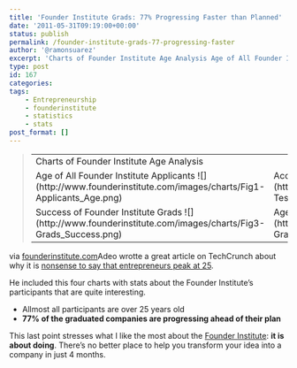 ```yaml
---
title: 'Founder Institute Grads: 77% Progressing Faster than Planned'
date: '2011-05-31T09:19:00+00:00'
status: publish
permalink: /founder-institute-grads-77-progressing-faster
author: '@ramonsuarez'
excerpt: 'Charts of Founder Institute Age Analysis Age of All Founder Institute Applicants Accuracy of Founder Institute Predictive Testing Success of Founder Institute Grads Age of Founder Institute Grads via founderinstitute.com Adeo wrotte a great articl...'
type: post
id: 167
categories:
tags:
    - Entrepreneurship
    - founderinstitute
    - statistics
    - stats
post_format: []
---
```

> <div><table><tbody><tr><td colspan="2">Charts of Founder Institute Age Analysis</td></tr><tr><td>Age of All Founder Institute Applicants ![](http://www.founderinstitute.com/images/charts/Fig1-Applicants_Age.png)</td><td>Accuracy of Founder Institute Predictive Testing ![](http://www.founderinstitute.com/images/charts/Fig2-Test_Accuracy.png)</td></tr><tr><td>Success of Founder Institute Grads ![](http://www.founderinstitute.com/images/charts/Fig3-Grads_Success.png)</td><td>Age of Founder Institute Grads ![](http://www.founderinstitute.com/images/charts/Fig4-Grads_Age.png)</td></tr></tbody></table>
> 
> </div>

via [founderinstitute.com](http://www.founderinstitute.com/posts/328)</div>Adeo wrotte a great article on TechCrunch about why it is [nonsense to say that entrepreneurs peak at 25](http://techcrunch.com/2011/05/28/peak-age-entrepreneurship).

He included this four charts with stats about the Founder Institute’s participants that are quite interesting.

- Allmost all participants are over 25 years old
- **77% of the graduated companies are progressing ahead of their plan**

This last point stresses what I like the most about the [Founder Institute](http://www.founderinstitute.com/): **it is about doing**. There’s no better place to help you transform your idea into a company in just 4 months.

</div>